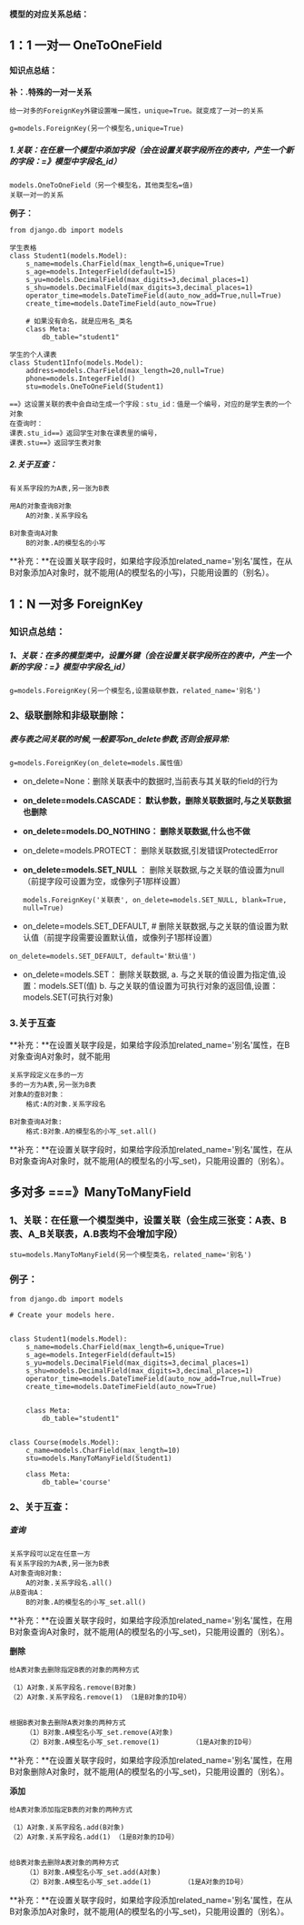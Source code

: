#### 模型的对应关系总结：

##  1：1 一对一 OneToOneField 

#### 知识点总结：

**补：.特殊的一对一关系**

```
给一对多的ForeignKey外键设置唯一属性，unique=True。就变成了一对一的关系

g=models.ForeignKey(另一个模型名,unique=True)
```



##### 1.关联：在任意一个模型中添加字段（会在设置关联字段所在的表中，产生一个新的字段：=》模型中字段名_id）        

```
models.OneToOneField（另一个模型名，其他类型名=值)                           
关联一对一的关系
```

**例子：**

```
from django.db import models

学生表格
class Student1(models.Model):
    s_name=models.CharField(max_length=6,unique=True)
    s_age=models.IntegerField(default=15)
    s_yu=models.DecimalField(max_digits=3,decimal_places=1)
    s_shu=models.DecimalField(max_digits=3,decimal_places=1)
    operator_time=models.DateTimeField(auto_now_add=True,null=True)
    create_time=models.DateTimeField(auto_now=True)

    # 如果没有命名，就是应用名_类名
    class Meta:
        db_table="student1"

学生的个人课表
class Student1Info(models.Model):
    address=models.CharField(max_length=20,null=True)
    phone=models.IntegerField()
    stu=models.OneToOneField(Student1)
    
==》这设置关联的表中会自动生成一个字段：stu_id：值是一个编号，对应的是学生表的一个对象
在查询时：
课表.stu_id==》返回学生对象在课表里的编号，   
课表.stu==》返回学生表对象
```



##### 2.关于互查：

```
有关系字段的为A表,另一张为B表

用A的对象查询B对象
    A的对象.关系字段名

B对象查询A对象
    B的对象.A的模型名的小写
```

**补充：**在设置关联字段时，如果给字段添加related_name='别名'属性，在从B对象添加A对象时，就不能用(A的模型名的小写)，只能用设置的（别名）。    









##  1：N  一对多 ForeignKey

### 知识点总结：

##### 1、关联：在多的模型类中，设置外键（会在设置关联字段所在的表中，产生一个新的字段：=》模型中字段名_id）

```
g=models.ForeignKey(另一个模型名,设置级联参数，related_name='别名')
```

### 2、级联删除和非级联删除：

##### **表与表之间关联的时候,一般要写on_delete参数,否则会报异常:** 

```
g=models.ForeignKey(on_delete=models.属性值）
```



- on_delete=None：删除关联表中的数据时,当前表与其关联的field的行为 

  

- **on_delete=models.CASCADE： 默认参数，删除关联数据时,与之关联数据也删除** 

  

- **on_delete=models.DO_NOTHING：   删除关联数据,什么也不做** 

  

- on_delete=models.PROTECT：  删除关联数据,引发错误ProtectedError 

  

  

- **on_delete=models.SET_NULL**  ： 删除关联数据,与之关联的值设置为null（前提字段可设置为空，或像列子1那样设置）

  ```
  models.ForeignKey('关联表', on_delete=models.SET_NULL, blank=True, null=True)
  ```

  

  

- on_delete=models.SET_DEFAULT, # 删除关联数据,与之关联的值设置为默认值（前提字段需要设置默认值，或像列子1那样设置） 

```
on_delete=models.SET_DEFAULT, default='默认值') 
```



- on_delete=models.SET： 删除关联数据,
  a. 与之关联的值设置为指定值,设置：models.SET(值) 
  b. 与之关联的值设置为可执行对象的返回值,设置：models.SET(可执行对象) 

   

### 3.关于互查

**补充：**在设置关联字段是，如果给字段添加related_name='别名'属性，在B对象查询A对象时，就不能用

```
关系字段定义在多的一方
多的一方为A表,另一张为B表
对象A的查B对象：
    格式:A的对象.关系字段名

B对象查询A对象:
    格式:B对象.A的模型名的小写_set.all()
```

 **补充：**在设置关联字段时，如果给字段添加related_name='别名'属性，在从B对象查询A对象时，就不能用(A的模型名的小写_set)，只能用设置的（别名）。



##   多对多 ===》ManyToManyField 

### 1、关联：在任意一个模型类中，设置关联（会生成三张变：A表、B表、A_B关联表，A.B表均不会增加字段）

```
stu=models.ManyToManyField(另一个模型类名，related_name='别名')
```

### 例子：

```
from django.db import models

# Create your models here.


class Student1(models.Model):
    s_name=models.CharField(max_length=6,unique=True)
    s_age=models.IntegerField(default=15)
    s_yu=models.DecimalField(max_digits=3,decimal_places=1)
    s_shu=models.DecimalField(max_digits=3,decimal_places=1)
    operator_time=models.DateTimeField(auto_now_add=True,null=True)
    create_time=models.DateTimeField(auto_now=True)


    class Meta:
        db_table="student1"


class Course(models.Model):
    c_name=models.CharField(max_length=10)
    stu=models.ManyToManyField(Student1)

    class Meta:
        db_table='course'
```



### 2、关于互查：

##### 查询

```
关系字段可以定在任意一方
有关系字段的为A表,另一张为B表
A对象查询B对象:
    A的对象.关系字段名.all()
从B查询A：
    B的对象.A的模型名的小写_set.all()
```

 **补充：**在设置关联字段时，如果给字段添加related_name='别名'属性，在用B对象查询A对象时，就不能用(A的模型名的小写_set)，只能用设置的（别名）。



**删除**

```
给A表对象去删除指定B表的对象的两种方式

（1）A对象.关系字段名.remove(B对象)
（2）A对象.关系字段名.remove(1) （1是B对象的ID号）

    
根据B表对象去删除A表对象的两种方式
   	（1）B对象.A模型名小写_set.remove(A对象)
	（2）B对象.A模型名小写_set.remove(1)        （1是A对象的ID号）
```

 **补充：**在设置关联字段时，如果给字段添加related_name='别名'属性，在用B对象删除A对象时，就不能用(A的模型名的小写_set)，只能用设置的（别名）。



**添加**

```
给A表对象添加指定B表的对象的两种方式

（1）A对象.关系字段名.add(B对象)
（2）A对象.关系字段名.add(1) （1是B对象的ID号）

    
给B表对象去删除A表对象的两种方式
   	（1）B对象.A模型名小写_set.add(A对象)
	（2）B对象.A模型名小写_set.adde(1)        （1是A对象的ID号）
```


**补充：**在设置关联字段时，如果给字段添加related_name='别名'属性，在从B对象添加A对象时，就不能用(A的模型名的小写_set)，只能用设置的（别名）。    





​   

